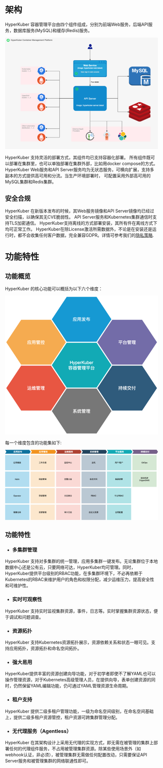 # 架构

HyperKuber 容器管理平台由四个组件组成，分别为前端Web服务，后端API服务，数据库服务(MySQL)和缓存(Redis)服务。

![hykuber-arc](../images/hyperkuber-arc.png)


HyperKuber 支持灵活的部署方式，其组件均已支持容器化部署。 所有组件既可以部署在集群里，也可以单独部署在集群外部，比如用docker compose的方式。
HyperKuber Web服务和API Server服务均为无状态服务，可横向扩展，支持多副本的方式提供高可用和分流。当生产环境部署时， 可配置采用外部高可用的MySQL集群和Redis集群。



## 安全合规

HyperKuber 在新版本发布的时候，其Web服务镜像和API Server镜像均已经过安全扫描，以确保其无CVE脆弱性。 API Server服务和Kubernetes集群通信时支持TLS加密通信。 HyperKuber支持离线的方式部署安装，其所有件在离线方式下均可正常工作。 HyperKuber在除License激活所需数据外，不论是在安装还是运行时，都不会收集任何客户数据，完全兼容GDPR。详情可参考我们的[隐私策略](https://www.sheencloud.com/privacy-policy/).


# 功能特性

## 功能概览

HyperKuber 的核心功能可以概括为以下六个维度：

![concept](../images/hyperkuber-arc-concept.png)


每一个维度包含的功能集如下:


![funcset](../images/hyperkuber-arc-func.png)



## 功能特性

+ ### 多集群管理

HyperKuber 支持对多集群的统一管理，应用多集群一键发布。无论集群位于本地数据中心还是公有云，只要网络可达，HyperKuber均可管理。同时，HyperKuber提供平台级别的RBAC功能，在多集群环境下，不必再依赖于Kubernetes的RBAC来维护用户的角色和权限分配，减少运维压力，提高安全性和可维护性。

+ ### 实时可观察性

HyperKuber 支持实时监视集群资源，事件，日志等。实时掌握集群资源状态，便于调试和问题调查。

+ ### 资源拓扑

HyperKuber 支持Kubernetes资源拓扑展示，资源依赖关系和状态一眼可见。支持应用拓扑，资源拓扑和命名空间拓扑。

+ ### 强大易用

HyperKuber提供丰富的资源创建向导功能，对于初学者即使不了解YAML也可以操作管理资源，对于Kubernetes高级管理人员，在提供向导，表单创建资源的同时，仍然保留YAML编辑功能，仍可通过YAML管理资源生命周期。

+ ### 租户支持

HyperKuber 提供二级多租户管理功能，一级为命名空间级别，在命名空间基础上，提供二级多租户资源管控，租户资源可跨集群管理分配。


+ ### 无代理服务（Agentless）

HyperKuber 在其架构设计上采用无代理的实现方式，即无需在被管理的集群上部署任何的代理组件服务，不占用被管理集群资源。除某些使用场景外（如webhook认证，非必须），被管理集群无需做任何配置改动，只需要保证API Server服务和被管理集群的网络联通性即可。